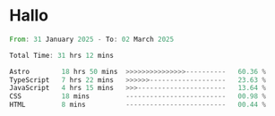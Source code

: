 # Hallo
<!--START_SECTION:waka-->

```rust
From: 31 January 2025 - To: 02 March 2025

Total Time: 31 hrs 12 mins

Astro        18 hrs 50 mins  >>>>>>>>>>>>>>>----------   60.36 %
TypeScript   7 hrs 22 mins   >>>>>>-------------------   23.63 %
JavaScript   4 hrs 15 mins   >>>----------------------   13.64 %
CSS          18 mins         -------------------------   00.98 %
HTML         8 mins          -------------------------   00.44 %
```

<!--END_SECTION:waka-->
